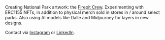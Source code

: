 Creating National Park artwork: the [Firepit Crew](https://www.firepitcrew.org/). Experimenting with ERC1155 NFTs, in addition to physical merch sold in stores in / around select parks. Also using AI models like Dalle and Midjourney for layers in new designs.

Contact via [Instagram](https://www.instagram.com/alexrienzie/) or [LinkedIn](https://www.linkedin.com/in/arienzie).

<!---
alxrnz2/alxrnz2 is a ✨ special ✨ repository because its `README.md` (this file) appears on your GitHub profile.
You can click the Preview link to take a look at your changes.
--->
